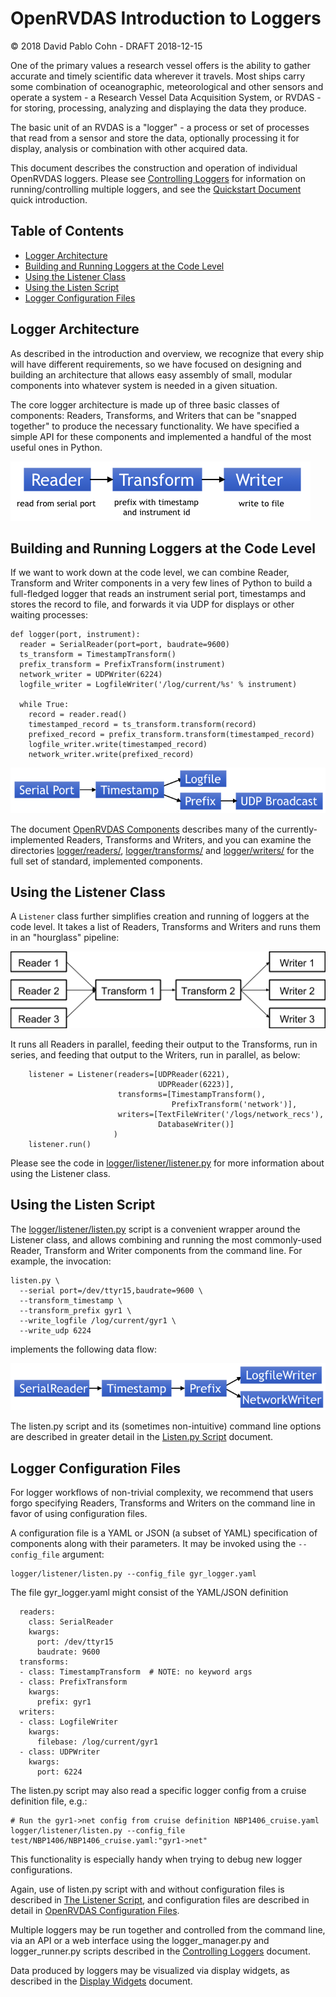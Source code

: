 # OpenRVDAS Introduction to Loggers
© 2018 David Pablo Cohn - DRAFT 2018-12-15

One of the primary values a research vessel offers is the ability to gather accurate and timely scientific data wherever it travels. Most ships carry some combination of oceanographic, meteorological and other sensors and operate a system - a Research Vessel Data Acquisition System, or RVDAS - for storing, processing, analyzing and displaying the data they produce.

The basic unit of an RVDAS is a "logger" - a process or set of processes that read from a sensor and store the data, optionally processing it for display, analysis or combination with other acquired data.

This document describes the construction and operation of individual OpenRVDAS loggers. Please see [Controlling Loggers](controlling_loggers.md) for information on running/controlling multiple loggers, and see the [Quickstart Document](quickstart.md) quick introduction.

## Table of Contents

* [Logger Architecture](#logger-architecture)
* [Building and Running Loggers at the Code Level](#building-and-running-loggers-at-the-code-level)
* [Using the Listener Class](#using-the-listener-class)
* [Using the Listen Script](#using-the-listen-script)
* [Logger Configuration Files](#logger-configuration-files)

## Logger Architecture

As described in the introduction and overview, we recognize that every ship will have different requirements, so we have focused on designing and building an architecture that allows easy assembly of small, modular components into whatever system is needed in a given situation.

The core logger architecture is made up of three basic classes of components: Readers, Transforms, and Writers that can be "snapped together" to produce the necessary functionality. We have specified a simple API for these components and implemented a handful of the most useful ones in Python.

![Reader, Transform and Writer](images/read_transform_write.png)

## Building and Running Loggers at the Code Level

If we want to work down at the code level, we can combine Reader, Transform and Writer components in a very few lines of Python to build a full-fledged logger that reads an instrument serial port, timestamps and stores the record to file, and forwards it via UDP for displays or other waiting processes:

```
def logger(port, instrument):
  reader = SerialReader(port=port, baudrate=9600)
  ts_transform = TimestampTransform()
  prefix_transform = PrefixTransform(instrument)
  network_writer = UDPWriter(6224)
  logfile_writer = LogfileWriter('/log/current/%s' % instrument)
  
  while True:
    record = reader.read()
    timestamped_record = ts_transform.transform(record)
    prefixed_record = prefix_transform.transform(timestamped_record)
    logfile_writer.write(timestamped_record)
    network_writer.write(prefixed_record)
```

![UDPWriter data flow](images/network_writer.png)

The document [OpenRVDAS Components](../_pages/components.md) describes many of the currently-implemented Readers, Transforms and Writers, and you can examine the directories [logger/readers/](../logger/readers), [logger/transforms/](../logger/transforms) and [logger/writers/](../logger/writers) for the full set of standard, implemented components.

## Using the Listener Class

A ```Listener``` class further simplifies creation and running of loggers at the code level. It takes a list of Readers, Transforms and Writers and runs them in an "hourglass" pipeline:

![Hourglass dataflow for listener class](images/generic_listener.png)

It runs all Readers in parallel, feeding their output to the Transforms, run in series, and feeding that output to the Writers, run in parallel, as below:

```
    listener = Listener(readers=[UDPReader(6221),
                                 UDPReader(6223)],
                        transforms=[TimestampTransform(),
                                    PrefixTransform('network')],
                        writers=[TextFileWriter('/logs/network_recs'),
                                 DatabaseWriter()]
                       )
    listener.run()
```

Please see the code in [logger/listener/listener.py](../logger/listener/listener.py) for more information about using the Listener class.

## Using the Listen Script

The [logger/listener/listen.py](../logger/listener/listen.py) script is a convenient wrapper around the Listener class, and allows combining and running the most commonly-used Reader, Transform and Writer components from the command line. For example, the invocation:

```
listen.py \
  --serial port=/dev/ttyr15,baudrate=9600 \
  --transform_timestamp \
  --transform_prefix gyr1 \
  --write_logfile /log/current/gyr1 \
  --write_udp 6224
```
implements the following data flow:

![Dual writer dataflow](images/dual_writer.png)

The listen.py script and its (sometimes non-intuitive) command line options are described in greater detail in the [Listen.py Script](listen.py.md) document.

## Logger Configuration Files

For logger workflows of non-trivial complexity, we recommend that users forgo specifying Readers, Transforms and Writers on the command line in favor of using configuration files.

A configuration file is a YAML or JSON (a subset of YAML) specification of components along with their parameters. It may be invoked using the `--config_file` argument:

```
logger/listener/listen.py --config_file gyr_logger.yaml
```

The file gyr_logger.yaml might consist of the YAML/JSON definition

```
  readers:  
    class: SerialReader 
    kwargs:  
      port: /dev/ttyr15 
      baudrate: 9600 
  transforms:
  - class: TimestampTransform  # NOTE: no keyword args 
  - class: PrefixTransform 
    kwargs:  
      prefix: gyr1 
  writers:
  - class: LogfileWriter 
    kwargs:  
      filebase: /log/current/gyr1 
  - class: UDPWriter 
    kwargs: 
      port: 6224 
```

The listen.py script may also read a specific logger config from a cruise definition file, e.g.:

```
# Run the gyr1->net config from cruise definition NBP1406_cruise.yaml
logger/listener/listen.py --config_file test/NBP1406/NBP1406_cruise.yaml:"gyr1->net"
```

This functionality is especially handy when trying to debug new logger configurations.

Again, use of listen.py script with and without configuration files is described in [The Listener Script](listen_py.md), and  configuration files are described in detail in [OpenRVDAS Configuration Files](configuration_files.md).

Multiple loggers may be run together and controlled from the command line, via an API or a web interface using the logger\_manager.py and logger_runner.py scripts described in the [Controlling Loggers](controlling_loggers.md) document.

Data produced by loggers may be visualized via display widgets, as described in the [Display Widgets](display_widgets.md) document.
